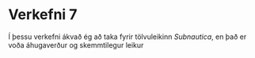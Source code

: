 # Verkefni 7

Í þessu verkefni ákvað ég að taka fyrir tölvuleikinn *Subnautica*, en það er voða áhugaverður og skemmtilegur leikur